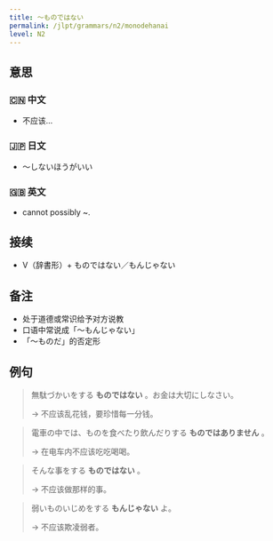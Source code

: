 ```yaml
---
title: ～ものではない
permalink: /jlpt/grammars/n2/monodehanai
level: N2
---
```


## 意思

### 🇨🇳 中文

- 不应该...

### 🇯🇵 日文

- 〜しないほうがいい

### 🇬🇧 英文

- cannot possibly ~.

## 接续

- V（辞書形）+ ものではない／もんじゃない

## 备注

- 处于道德或常识给予对方说教
- 口语中常说成「～もんじゃない」
- 「〜ものだ」的否定形

## 例句

> 無駄づかいをする **ものではない** 。お金は大切にしなさい。
>
> → 不应该乱花钱，要珍惜每一分钱。

> 電車の中では、ものを食べたり飲んだりする **ものではありません** 。
>
> → 在电车内不应该吃吃喝喝。

> そんな事をする **ものではない** 。
>
> → 不应该做那样的事。

> 弱いものいじめをする **もんじゃない** よ。
>
> → 不应该欺凌弱者。

